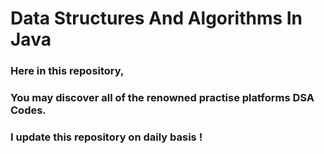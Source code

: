 # Data Structures And Algorithms In Java

### Here in this repository,</br >
### You may discover all of the renowned practise platforms DSA Codes. 

### I update this repository on daily basis !






